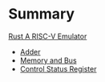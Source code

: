 # Summary

[Rust A RISC-V Emulator](./index.md)

- [Adder](./v1-CPU-Adder.md)
- [Memory and Bus](./v2-Memory-and-Bus.md)
- [Control Status Register](./v3-CSR.md)